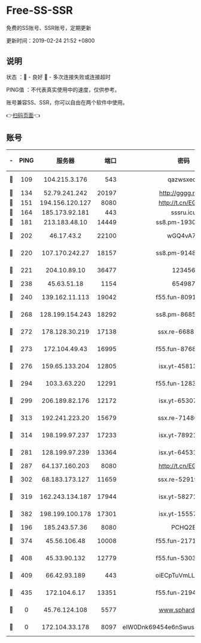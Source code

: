 # Free-SS-SSR

免费的SS账号、SSR账号，定期更新

更新时间：2019-02-24 21:52 +0800

## 说明

状态     ：🙂 - 良好 🙁 - 多次连接失败或连接超时

PING值   ：不代表真实使用中的速度，仅供参考。

账号兼容SS、SSR，你可以自由在两个软件中使用。

👉[扫码页面](https://liesauer.github.io/free-ss-ssr.github.io/)👈

## 账号

|-|PING|服务器|端口|密码|加密方式|区域|
|:----:|:----:|:-----:|-----:|:----:|:----:|:----:|
|🙂|109|104.215.3.176|543|qazwsxedc|aes-256-gcm|JP|
|🙂|134|52.79.241.242|20197|http://gggg.rocks|chacha20|KR|
|🙂|151|194.156.120.127|8080|http://t.cn/EGJIyrl|rc4-md5|RU|
|🙂|164|185.173.92.181|443|sssru.icu|rc4-md5|RU|
|🙂|181|213.183.48.10|14449|ss8.pm-19302630|rc4-md5|RU|
|🙂|202|46.17.43.2|22100|wGQ4vA7D|aes-256-gcm|RU|
|🙂|220|107.170.242.27|18157|ss8.pm-91485344|aes-256-cfb|US|
|🙂|221|204.10.89.10|36477|123456|aes-256-cfb|US|
|🙂|238|45.63.51.18|1154|654987|chacha20|US|
|🙂|240|139.162.11.113|19042|f55.fun-80913463|aes-256-cfb|SG|
|🙂|268|128.199.154.243|18292|ss8.pm-86852078|aes-256-cfb|SG|
|🙂|272|178.128.30.219|17138|ssx.re-66881258|aes-256-cfb|SG|
|🙂|273|172.104.49.43|16995|f55.fun-87684540|aes-256-cfb|SG|
|🙂|276|159.65.133.204|12805|isx.yt-45813634|aes-256-cfb|SG|
|🙂|294|103.3.63.220|12291|f55.fun-12834026|aes-256-cfb|SG|
|🙂|299|206.189.82.176|12172|isx.yt-65307149|aes-256-cfb|SG|
|🙂|313|192.241.223.20|15679|ssx.re-71480022|aes-256-cfb|US|
|🙂|314|198.199.97.237|17233|isx.yt-78921785|aes-256-cfb|US|
|🙂|281|128.199.97.239|13364|isx.yt-64531028|aes-256-cfb|SG|
|🙂|287|64.137.160.203|8080|http://t.cn/EGJIyrl|rc4-md5|CA|
|🙂|302|68.183.173.127|11659|ssx.re-52919740|aes-256-cfb|US|
|🙂|319|162.243.134.187|17944|isx.yt-58271425|aes-256-cfb|US|
|🙂|382|198.199.100.178|17301|isx.yt-15557891|aes-256-cfb|US|
|🙁|196|185.243.57.36|8080|PCHQ2E|rc4-md5|US|
|🙁|374|45.56.106.48|10008|f55.fun-21710471|aes-256-cfb|US|
|🙁|408|45.33.90.132|12779|f55.fun-53037025|aes-256-cfb|US|
|🙁|409|66.42.93.189|443|oiECpTuVmLLxk4Ts|aes-256-cfb|US|
|🙁|435|172.104.6.17|13351|f55.fun-21946143|aes-256-cfb|US|
|🙁|0|45.76.124.108|5577|www.sphard.com|aes-256-cfb|AU|
|🙁|0|172.104.33.178|8097|eIW0Dnk69454e6nSwuspv9DmS201tQ0D|aes-256-cfb|SG|
